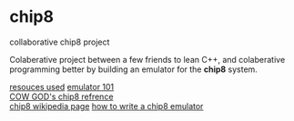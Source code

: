 # chip8
collaborative chip8 project

Colaberative project between a few friends to lean C++, and colaberative programming better by building an emulator for the <b>chip8</b> system.

<u>resouces used</u>
<a href="http://emulator101.com/">emulator 101</a></br>
<a href="http://devernay.free.fr/hacks/chip8/C8TECH10.HTM">COW GOD's chip8 refrence</a></br>
<a href="https://en.wikipedia.org/wiki/CHIP-8#Virtual_machine_description">chip8 wikipedia page</a>
<a href="https://multigesture.net/articles/how-to-write-an-emulator-chip-8-interpreter/">how to write a chip8 emulator</a>
